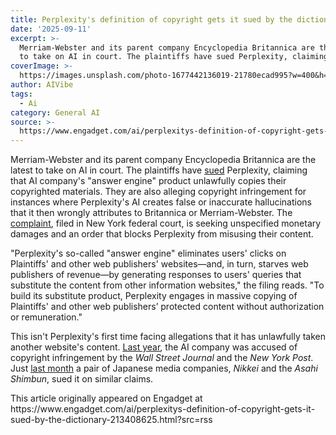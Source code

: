```yaml
---
title: Perplexity's definition of copyright gets it sued by the dictionary
date: '2025-09-11'
excerpt: >-
  Merriam-Webster and its parent company Encyclopedia Britannica are the latest
  to take on AI in court. The plaintiffs have sued Perplexity, claiming th...
coverImage: >-
  https://images.unsplash.com/photo-1677442136019-21780ecad995?w=400&h=200&fit=crop&auto=format
author: AIVibe
tags:
  - Ai
category: General AI
source: >-
  https://www.engadget.com/ai/perplexitys-definition-of-copyright-gets-it-sued-by-the-dictionary-213408625.html?src=rss
---
```

<p>Merriam-Webster and its parent company Encyclopedia Britannica are the latest to take on AI in court. The plaintiffs have <a data-i13n="elm:context_link;elmt:doNotAffiliate;cpos:1;pos:1" class="no-affiliate-link" href="https://www.reuters.com/legal/litigation/encyclopedia-britannica-sues-perplexity-over-ai-answer-engine-2025-09-11/">sued</a> Perplexity, claiming that AI company&#39;s &quot;answer engine&quot; product unlawfully copies their copyrighted materials. They are also alleging copyright infringement for instances where Perplexity&#39;s AI creates false or inaccurate hallucinations that it then wrongly attributes to Britannica or Merriam-Webster. The <a data-i13n="elm:context_link;elmt:doNotAffiliate;cpos:2;pos:1" class="no-affiliate-link" href="https://fingfx.thomsonreuters.com/gfx/legaldocs/lbvgzdndwpq/PERPLEXITY%20AI%20COPYRIGHT%20LAWSUIT%20complaint.pdf"><ins>complaint</ins></a>, filed in New York federal court, is seeking unspecified monetary damages and an order that blocks Perplexity from misusing their content.</p>
<p>&quot;Perplexity&#39;s so-called &quot;answer engine&quot; eliminates users&#39; clicks on Plaintiffs&#39; and other web publishers&#39; websites—and, in turn, starves web publishers of revenue—by generating responses to users&#39; queries that substitute the content from other information websites,&quot; the filing reads. &quot;To build its substitute product, Perplexity engages in massive copying of Plaintiffs&#39; and other web publishers’ protected content without authorization or remuneration.&quot;</p>
<span id="end-legacy-contents"></span><p>This isn&#39;t Perplexity&#39;s first time facing allegations that it has unlawfully taken another website&#39;s content. <a data-i13n="elm:context_link;elmt:doNotAffiliate;cpos:3;pos:1" class="no-affiliate-link" href="https://www.engadget.com/ai/wall-street-journal-and-new-york-post-are-suing-perplexity-ai-for-copyright-infringement-050135219.html"><ins>Last year</ins></a>, the AI company was accused of copyright infringement by the <em>Wall Street Journal</em> and the <em>New York Post</em>. Just <a data-i13n="elm:context_link;elmt:doNotAffiliate;cpos:4;pos:1" class="no-affiliate-link" href="https://www.engadget.com/ai/perplexity-sued-by-japanese-media-giants-for-stealing-information-and-presenting-false-information-133048116.html"><ins>last month</ins></a> a pair of Japanese media companies, <em>Nikkei</em> and the <em>Asahi Shimbun</em>, sued it on similar claims.</p>This article originally appeared on Engadget at https://www.engadget.com/ai/perplexitys-definition-of-copyright-gets-it-sued-by-the-dictionary-213408625.html?src=rss
